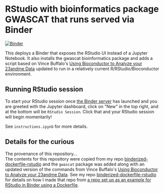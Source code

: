 # RStudio with bioinformatics package GWASCAT that runs served via Binder 

[![Binder](http://mybinder.org/badge.svg)](http://mybinder.org/v2/gh/fomightez/binderized-gwascat/master)

This deploys a Binder that exposes the
RStudio UI instead of a Jupyter Notebook. It also installs
the gwascat bioinformatics package and adds a script
based on Vince Buffalo's [Using Bioconductor to Analyze your 23andme Data](http://www.vincebuffalo.com/blog/2012/03/12/using-bioconductor-to-analyze-your-23andme-data.html) updated to run in a relatively current R/RStudio/Bioconductor environment.

Running RStudio session
-----------------------

To start your RStudio session once [the Binder server](http://mybinder.org/v2/gh/fomightez/dockerfile-rstudio/master) has launched and you are greeted with the Jupyter dashboard, click on "New" in the top right,
and at the bottom will be `RStudio Session`.
Click that and your RStudio session will begin momentarily!

See `instructions.ipynb` for more details.


Details for the curious
--------------------

The provenance of this repository...  
The contents for this repository were copied from my repo [binderized-dockerfile-rstudio](https://github.com/fomightez/binderized-dockerfile-rstudio) and the `gwascat` package was added along with an updated version of the commands from Vince Buffalo's [Using Bioconductor to Analyze your 23andme Data](http://www.vincebuffalo.com/blog/2012/03/12/using-bioconductor-to-analyze-your-23andme-data.html).
See my repo [binderized-dockerfile-rstudio](https://github.com/fomightez/binderized-dockerfile-rstudio) for details on how I made that repo from [a repo set up as an example for RStudio in Binder using a Dockerfile](https://github.com/binder-examples/dockerfile-rstudio).


